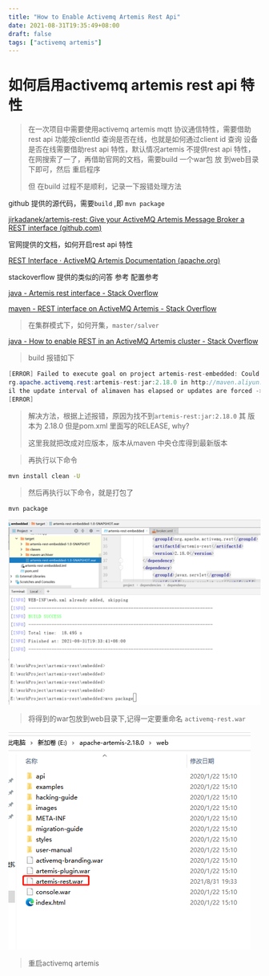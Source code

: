 ```yaml
---
title: "How to Enable Activemq Artemis Rest Api"
date: 2021-08-31T19:35:49+08:00
draft: false
tags: ["activemq artemis"]
---
```


# 如何启用activemq artemis rest api 特性

> 在一次项目中需要使用activemq artemis mqtt 协议通信特性，需要借助rest api 功能按clientId 查询是否在线，也就是如何通过client id 查询 设备是否在线需要借助rest api 特性，默认情况artemis 不提供rest api 特性，在网搜索了一了，再借助官网的文档，需要build 一个war包 放 到web目录下即可，然后 重启程序
>
> 但 在build 过程不是顺利，记录一下报错处理方法 



github 提供的源代码，需要`build` ,即 `mvn package`  

[jirkadanek/artemis-rest: Give your ActiveMQ Artemis Message Broker a REST interface (github.com)](https://github.com/jirkadanek/artemis-rest)

官网提供的文档，如何开启rest api 特性

[REST Interface · ActiveMQ Artemis Documentation (apache.org)](https://activemq.apache.org/components/artemis/documentation/latest/rest.html)

stackoverflow  提供的类似的问答 参考  配置参考

[java - Artemis rest interface - Stack Overflow](https://stackoverflow.com/questions/59319707/artemis-rest-interface)

[maven - REST interface on ActiveMQ Artemis - Stack Overflow](https://stackoverflow.com/questions/63668418/rest-interface-on-activemq-artemis)

> 在集群模式下，如何开集，`master/salver`

[java - How to enable REST in an ActiveMQ Artemis cluster - Stack Overflow](https://stackoverflow.com/questions/59847221/how-to-enable-rest-in-an-activemq-artemis-cluster)

> build 报错如下



```java
[ERROR] Failed to execute goal on project artemis-rest-embedded: Could not resolve dependencies for project com.github.jdanekrh:artemis-rest-embedded:war:1.0-SNAPSHOT: Failure to find o
rg.apache.activemq.rest:artemis-rest:jar:2.18.0 in http://maven.aliyun.com/nexus/content/repositories/central/ was cached in the local repository, resolution will not be reattempted unt
il the update interval of alimaven has elapsed or updates are forced -> [Help 1]
[ERROR]
```

> 解决方法，根据上述报错，原因为找不到`artemis-rest:jar:2.18.0`  其 版本为 2.18.0 但是pom.xml 里面写的RELEASE, why?  
>
> 这里我就把改成对应版本，版本从maven 中央仓库得到最新版本

> 再执行以下命令

```bash
mvn install clean -U
```

> 然后再执行以下命令，就是打包了

```bash
mvn package
```



![image-20210831195034813](image-20210831195034813.png)

>  将得到的war包放到web目录下,记得一定要重命名 `activemq-rest.war`

![image-20210831195919395](image-20210831195919395.png)

> 重启activemq artemis 

